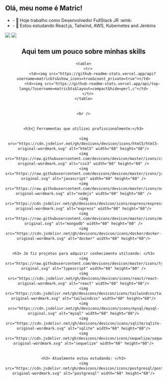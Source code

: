 <h2>Olá, meu nome é <bold>Matric</bold>!</h2>
<ul>
    <li>- 🔭 Hoje trabalho como Desenvolvedor FullStack JR :wink:</li>
    <li>- 🌱 Estou estudando React.js, Tailwind, AWS, Kubernetes and Jenkins</li>
</ul>
<img src="https://img.shields.io/badge/Gmail-D14836?style=for-the-badge&logo=gmail&logoColor=white">
<img src="https://img.shields.io/badge/LinkedIn-0077B5?style=for-the-badge&logo=linkedin&logoColor=white"> 

<div align="center">   
    <h2>Aqui tem um pouco sobre minhas skills</h2>

    <table>
        <tr>
            <td><img src="https://github-readme-stats.vercel.app/api?username=matricbts&show_icons=true&count_private=true"></td>
            <td><img src="https://github-readme-stats.vercel.app/api/top-langs/?username=matricbts&layout=compact&hide=perl,c"</td>
        </tr>
    </table>


    <br />


    <h3>🚀 Ferramentas que utilizei profissionalmente:</h3>

    <img src="https://cdn.jsdelivr.net/gh/devicons/devicon/icons/html5/html5-original-wordmark.svg" alt="html5" width="60" height="60"/>
    <img src="https://raw.githubusercontent.com/devicons/devicon/master/icons/css3/css3-original-wordmark.svg" alt="css3" width="60" height="60" />
    <img src="https://raw.githubusercontent.com/devicons/devicon/master/icons/javascript/javascript-original.svg" alt="javascript" width="60" height="60" />
    <img src="https://raw.githubusercontent.com/devicons/devicon/master/icons/nodejs/nodejs-original-wordmark.svg" alt="nodejs" width="60" height="60" />
    <img src="https://cdn.jsdelivr.net/gh/devicons/devicon/icons/express/express-original-wordmark.svg" alt="express" width="60" height="60"/>
    <img src="https://raw.githubusercontent.com/devicons/devicon/master/icons/mongodb/mongodb-original.svg" alt="mongodb" width="60" height="60" />
    <img src="https://cdn.jsdelivr.net/gh/devicons/devicon/icons/docker/docker-original-wordmark.svg" alt="docker" width="60" height="60"/>


    <h3> Já fiz projetos para adquirir conhecimento utilzando: </h3>
    <img src="https://raw.githubusercontent.com/devicons/devicon/master/icons/typescript/typescript-original.svg" alt="typescript" width="60" height="60" />
    <img src="https://cdn.jsdelivr.net/gh/devicons/devicon/icons/react/react-original-wordmark.svg" alt="react" width="60" height="60"/>
    <img src="https://cdn.jsdelivr.net/gh/devicons/devicon/icons/tailwindcss/tailwindcss-original-wordmark.svg" alt="tailwindcss" width="60" height="60"/>
    <img src="https://cdn.jsdelivr.net/gh/devicons/devicon/icons/mysql/mysql-original.svg" alt="mysql" width="60" height="60"/>
    <img src="https://cdn.jsdelivr.net/gh/devicons/devicon/icons/sqlite/sqlite-original-wordmark.svg" alt="sqlite" width="60" height="60"/>
    <img src="https://cdn.jsdelivr.net/gh/devicons/devicon/icons/sequelize/sequelize-original-wordmark.svg" alt="sequelize" width="60" height="60"/>


    <h3> Atualmente estou estudando: </h3>
    <img src="https://cdn.jsdelivr.net/gh/devicons/devicon/icons/postgresql/postgresql-original-wordmark.svg" alt="postgresql" width="60" height="60"/>

   
<br />
